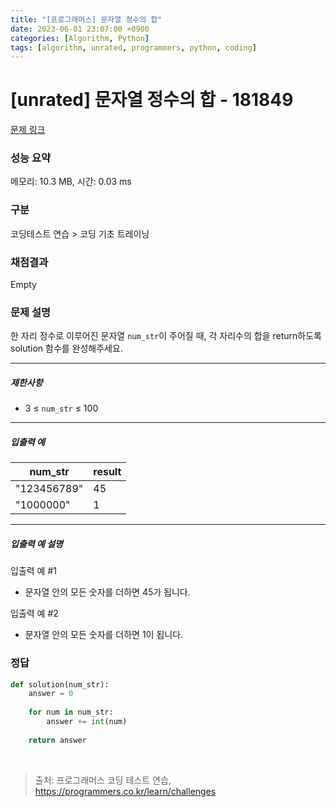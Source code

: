 ```yaml
---
title: "[프로그래머스] 문자열 정수의 합"
date: 2023-06-01 23:07:00 +0900
categories: [Algorithm, Python]
tags: [algorithm, unrated, programmers, python, coding]
---
```


# [unrated] 문자열 정수의 합 - 181849

[문제 링크](https://school.programmers.co.kr/learn/courses/30/lessons/181849)

### 성능 요약

메모리: 10.3 MB, 시간: 0.03 ms

### 구분

코딩테스트 연습 > 코딩 기초 트레이닝

### 채점결과

Empty

### 문제 설명

<p>한 자리 정수로 이루어진 문자열 <code>num_str</code>이 주어질 때, 각 자리수의 합을 return하도록 solution 함수를 완성해주세요.</p>

<hr>

<h5>제한사항</h5>

<ul>
<li>3 ≤ <code>num_str</code> ≤ 100</li>
</ul>

<hr>

<h5>입출력 예</h5>

| num_str     | result |
|-------------|--------|
| "123456789" | 45     |
| "1000000"   | 1      |

<hr>

<h5>입출력 예 설명</h5>

<p>입출력 예 #1</p>

<ul>
<li>문자열 안의 모든 숫자를 더하면 45가 됩니다.</li>
</ul>

<p>입출력 예 #2</p>

<ul>
<li>문자열 안의 모든 숫자를 더하면 1이 됩니다.</li>
</ul>

### 정답

```python
def solution(num_str):
    answer = 0
    
    for num in num_str:
        answer += int(num)
    
    return answer
```

<br>

> 출처: 프로그래머스 코딩 테스트 연습, https://programmers.co.kr/learn/challenges
